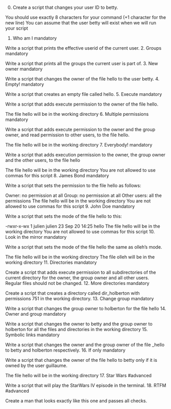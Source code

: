 0. Create a script that changes your user ID to betty.

You should use exactly 8 characters for your command (+1 character for the new line)
You can assume that the user betty will exist when we will run your script
1. Who am I mandatory

Write a script that prints the effective userid of the current user.
2. Groups mandatory

Write a script that prints all the groups the current user is part of.
3. New owner mandatory

Write a script that changes the owner of the file hello to the user betty.
4. Empty! mandatory

Write a script that creates an empty file called hello.
5. Execute mandatory

Write a script that adds execute permission to the owner of the file hello.

The file hello will be in the working directory
6. Multiple permissions mandatory

Write a script that adds execute permission to the owner and the group owner, and read permission to other users, to the file hello.

The file hello will be in the working directory
7. Everybody! mandatory

Write a script that adds execution permission to the owner, the group owner and the other users, to the file hello

The file hello will be in the working directory
You are not allowed to use commas for this script
8. James Bond mandatory

Write a script that sets the permission to the file hello as follows:

Owner: no permission at all
Group: no permission at all
Other users: all the permissions
The file hello will be in the working directory You are not allowed to use commas for this script
9. John Doe mandatory

Write a script that sets the mode of the file hello to this:

-rwxr-x-wx 1 julien julien 23 Sep 20 14:25 hello
The file hello will be in the working directory
You are not allowed to use commas for this script
10. Look in the mirror mandatory

Write a script that sets the mode of the file hello the same as olleh’s mode.

The file hello will be in the working directory
The file olleh will be in the working directory
11. Directories mandatory

Create a script that adds execute permission to all subdirectories of the current directory for the owner, the group owner and all other users. Regular files should not be changed.
12. More directories mandatory

Create a script that creates a directory called dir_holberton with permissions 751 in the working directory.
13. Change group mandatory

Write a script that changes the group owner to holberton for the file hello
14. Owner and group mandatory

Write a script that changes the owner to betty and the group owner to holberton for all the files and directories in the working directory
15. Symbolic links mandatory

Write a script that changes the owner and the group owner of the file _hello to betty and holberton respectively.
16. If only mandatory

Write a script that changes the owner of the file hello to betty only if it is owned by the user guillaume.

The file hello will be in the working directory
17. Star Wars #advanced

Write a script that will play the StarWars IV episode in the terminal.
18. RTFM #advanced

Create a man that looks exactly like this one and passes all checks.
